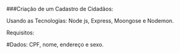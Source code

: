 ###Criação de um Cadastro de Cidadãos:

Usando as Tecnologias: Node js, Express, Moongose e Nodemon.


Requisitos:

#Dados: CPF, nome, endereço e sexo.
